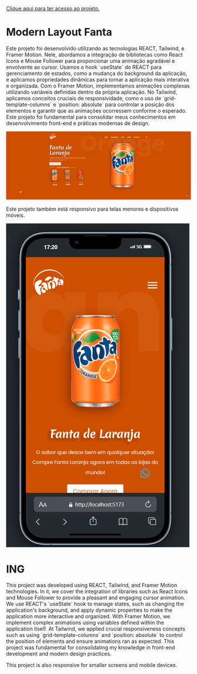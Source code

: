 <a href="">Clique aqui para ter acesso ao projeto.</a>

<h1>Modern Layout Fanta</h1>

<p>Este projeto foi desenvolvido utilizando as tecnologias REACT, Tailwind, e Framer Motion. Nele, abordamos a integração de bibliotecas como React Icons e Mouse Follower para proporcionar uma animação agradável e envolvente ao cursor. Usamos o hook `useState` do REACT para gerenciamento de estados, como a mudança do background da aplicação, e aplicamos propriedades dinâmicas para tornar a aplicação mais interativa e organizada. Com o Framer Motion, implementamos animações complexas utilizando variáveis definidas dentro da própria aplicação. No Tailwind, aplicamos conceitos cruciais de responsividade, como o uso de `grid-template-columns` e `position: absolute` para controlar a posição dos elementos e garantir que as animações ocorressem conforme o esperado. Este projeto foi fundamental para consolidar meus conhecimentos em desenvolvimento front-end e práticas modernas de design.</p>




![alt text](image.png)


<p>Este projeto também está responsivo para telas menores e dispositívos móveis.</p>

![alt text](image-1.png)



<h1>ING</h1>

<p>This project was developed using REACT, Tailwind, and Framer Motion technologies. In it, we cover the integration of libraries such as React Icons and Mouse Follower to provide a pleasant and engaging cursor animation. We use REACT's `useState` hook to manage states, such as changing the application's background, and apply dynamic properties to make the application more interactive and organized. With Framer Motion, we implement complex animations using variables defined within the application itself. At Tailwind, we applied crucial responsiveness concepts such as using `grid-template-columns` and `position: absolute` to control the position of elements and ensure animations ran as expected. This project was fundamental for consolidating my knowledge in front-end development and modern design practices.</p>



<p>This project is also responsive for smaller screens and mobile devices.</p>
